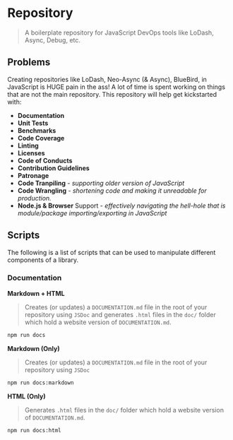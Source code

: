 # Repository
>A boilerplate repository for JavaScript DevOps tools like LoDash, Async, Debug, etc.

## Problems

Creating repositories like LoDash, Neo-Async (& Async), BlueBird, in JavaScript is HUGE pain in the ass! A lot of time is spent working on things that are not the main repository. This repository will help get kickstarted with:

- **Documentation**
- **Unit Tests**
- **Benchmarks**
- **Code Coverage**
- **Linting**
- **Licenses**
- **Code of Conducts**
- **Contribution Guidelines**
- **Patronage**
- **Code Tranpiling** - _supporting older version of JavaScript_
- **Code Wrangling** - _shortening code and making it unreadable for production._
- **Node.js & Browser** Support - _effectively navigating the hell-hole that is module/package importing/exporting in JavaScript_

## Scripts

The following is a list of scripts that can be used to manipulate different components of a library.

### Documentation

**Markdown + HTML**
>Creates (or updates) a `DOCUMENTATION.md` file in the root of your repository using `JSDoc` and generates `.html` files in the `doc/` folder which hold a website version of `DOCUMENTATION.md`.

```bash
npm run docs
```

**Markdown (Only)**
>Creates (or updates) a `DOCUMENTATION.md` file in the root of your repository using `JSDoc`


```bash
npm run docs:markdown
```

**HTML (Only)**
>Generates `.html` files in the `doc/` folder which hold a website version of `DOCUMENTATION.md`.

```bash
npm run docs:html
```
